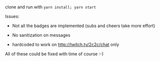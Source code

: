 clone and run with `yarn install; yarn start`

Issues:

* Not all the badges are implemented (subs and cheers take more effort)

* No sanitization on messages

* hardcoded to work on http://twitch.tv/2c2c/chat only

All of these could be fixed with time of course :-)